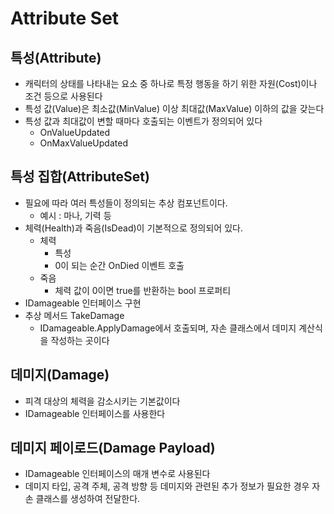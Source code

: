 # Attribute Set

## 특성(Attribute)
- 캐릭터의 상태를 나타내는 요소 중 하나로 특정 행동을 하기 위한 자원(Cost)이나 조건 등으로 사용된다
- 특성 값(Value)은 최소값(MinValue) 이상 최대값(MaxValue) 이하의 값을 갖는다
- 특성 값과 최대값이 변할 때마다 호출되는 이벤트가 정의되어 있다
  - OnValueUpdated
  - OnMaxValueUpdated

## 특성 집합(AttributeSet)
- 필요에 따라 여러 특성들이 정의되는 추상 컴포넌트이다.
  - 예시 : 마나, 기력 등
- 체력(Health)과 죽음(IsDead)이 기본적으로 정의되어 있다.
  - 체력
    - 특성
    - 0이 되는 순간 OnDied 이벤트 호출
  - 죽음
    - 체력 값이 0이면 true를 반환하는 bool 프로퍼티
- IDamageable 인터페이스 구현
- 추상 메서드 TakeDamage
  - IDamageable.ApplyDamage에서 호출되며, 자손 클래스에서 데미지 계산식을 작성하는 곳이다

## 데미지(Damage)
- 피격 대상의 체력을 감소시키는 기본값이다
- IDamageable 인터페이스를 사용한다

## 데미지 페이로드(Damage Payload)
- IDamageable 인터페이스의 매개 변수로 사용된다
- 데미지 타입, 공격 주체, 공격 방향 등 데미지와 관련된 추가 정보가 필요한 경우 자손 클래스를 생성하여 전달한다.